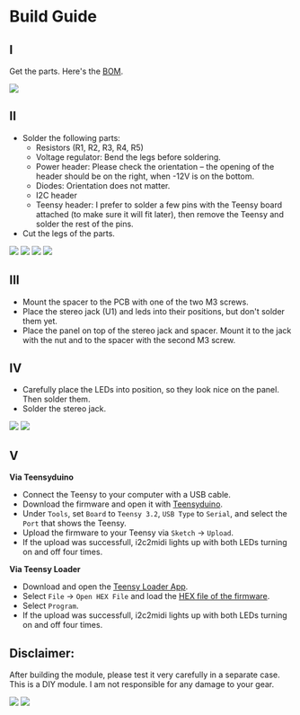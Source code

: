 # Build Guide


## I 
Get the parts. Here's the [BOM](https://github.com/attowatt/i2c2midi#BOM).

![](../pictures/i2c2midi_v_2_0_build_1.jpg)

## II
- Solder the following parts:
  - Resistors (R1, R2, R3, R4, R5)
  - Voltage regulator: Bend the legs before soldering.
  - Power header: Please check the orientation – the opening of the header should be on the right, when -12V is on the bottom.
  - Diodes: Orientation does not matter.
  - I2C header
  - Teensy header: I prefer to solder a few pins with the Teensy board attached (to make sure it will fit later), then remove the Teensy and solder the rest of the pins.
- Cut the legs of the parts.

![](../pictures/i2c2midi_v_2_0_build_2.jpg)
![](../pictures/i2c2midi_v_2_0_build_3.jpg)
![](../pictures/i2c2midi_v_2_0_build_4.jpg)
![](../pictures/i2c2midi_v_2_0_build_5.jpg)


## III
- Mount the spacer to the PCB with one of the two M3 screws.
- Place the stereo jack (U1) and leds into their positions, but don't solder them yet.
- Place the panel on top of the stereo jack and spacer. Mount it to the jack with the nut and to the spacer with the second M3 screw.

## IV
- Carefully place the LEDs into position, so they look nice on the panel. Then solder them.
- Solder the stereo jack.

![](../pictures/i2c2midi_v_2_0_build_6.jpg)
![](../pictures/i2c2midi_v_2_0_build_7.jpg)


## V
**Via Teensyduino**
- Connect the Teensy to your computer with a USB cable.
- Download the firmware and open it with [Teensyduino](https://www.pjrc.com/teensy/td_download.html).
- Under `Tools`, set `Board` to `Teensy 3.2`, `USB Type` to `Serial`, and select the `Port` that shows the Teensy.
- Upload the firmware to your Teensy via `Sketch` → `Upload`. 
- If the upload was successfull, i2c2midi lights up with both LEDs turning on and off four times.

**Via Teensy Loader**
- Download and open the [Teensy Loader App](https://www.pjrc.com/teensy/loader.html).
- Select `File` → `Open HEX File` and load the [HEX file of the firmware](../firmware/i2c2midi_firmware_v2_3/i2c2midi_firmware_v2_3.ino.hex).
- Select `Program`.
- If the upload was successfull, i2c2midi lights up with both LEDs turning on and off four times.


## Disclaimer:
After building the module, please test it very carefully in a separate case. This is a DIY module. I am not responsible for any damage to your gear.


![](../pictures/i2c2midi_v_2_0_build_8.jpg)
![](../pictures/i2c2midi_v_2_0_build_9.jpg)

